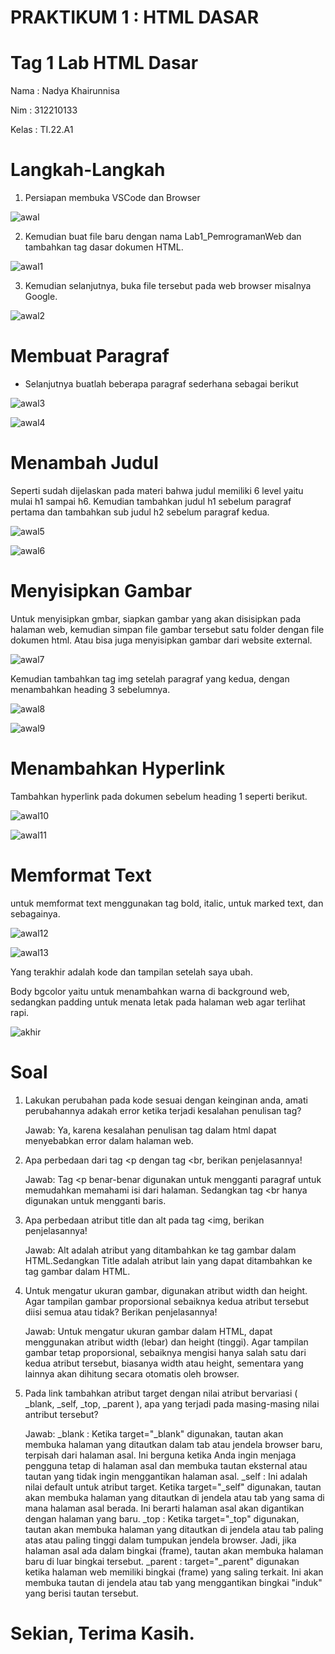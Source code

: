 # PRAKTIKUM 1 : HTML DASAR

# Tag 1 Lab HTML Dasar

Nama : Nadya Khairunnisa

Nim : 312210133

Kelas : TI.22.A1

# Langkah-Langkah

1. Persiapan membuka VSCode dan Browser

![awal](https://github.com/nadyakhorun/Lab1_PemogramanWeb/assets/115801823/1ea8a8e1-009c-4547-a0e8-a93f40ac0ae3)

2. Kemudian buat file baru dengan nama Lab1_PemrogramanWeb dan tambahkan tag dasar dokumen HTML.

![awal1](https://github.com/nadyakhorun/Lab1_PemogramanWeb/assets/115801823/e4f5c284-79cc-4ef7-8969-146232d35808)

3. Kemudian selanjutnya, buka file tersebut pada web browser misalnya Google.

![awal2](https://github.com/nadyakhorun/Lab1_PemogramanWeb/assets/115801823/3613bc72-0c4a-43ea-9b47-d18792adcc5a)

# Membuat Paragraf

- Selanjutnya buatlah beberapa paragraf sederhana sebagai berikut

![awal3](https://github.com/nadyakhorun/Lab1_PemogramanWeb/assets/115801823/0c73212f-6792-4324-ad3b-96ca3c019f7c)

![awal4](https://github.com/nadyakhorun/Lab1_PemogramanWeb/assets/115801823/dbfc064e-ce63-40de-8f9b-dd097ddd0d5f)

# Menambah Judul

Seperti sudah dijelaskan pada materi bahwa judul memiliki 6 level yaitu mulai h1 sampai h6. Kemudian tambahkan judul h1 sebelum paragraf pertama dan tambahkan sub judul h2 sebelum paragraf kedua.

![awal5](https://github.com/nadyakhorun/Lab1_PemogramanWeb/assets/115801823/f031c74f-f8b5-4c9c-b2f3-00ecce3a9f65)

![awal6](https://github.com/nadyakhorun/Lab1_PemogramanWeb/assets/115801823/1b1ac3f8-3fde-4031-8217-41bd2174c8ab)

# Menyisipkan Gambar

Untuk menyisipkan gmbar, siapkan gambar yang akan disisipkan pada halaman web, kemudian simpan file gambar tersebut satu folder dengan file dokumen html. Atau bisa juga menyisipkan gambar dari website external.

![awal7](https://github.com/nadyakhorun/Lab1_PemogramanWeb/assets/115801823/9e7baeb9-c57f-47ef-8384-53f00c2ceb20)

Kemudian tambahkan tag img setelah paragraf yang kedua, dengan menambahkan heading 3 sebelumnya.

![awal8](https://github.com/nadyakhorun/Lab1_PemogramanWeb/assets/115801823/85a55999-d78e-40db-8617-2ef5ef85763f)

![awal9](https://github.com/nadyakhorun/Lab1_PemogramanWeb/assets/115801823/8a4e4e1f-7f01-4b94-b4a5-804a09be63a8)

# Menambahkan Hyperlink

Tambahkan hyperlink pada dokumen sebelum heading 1 seperti berikut.

![awal10](https://github.com/nadyakhorun/Lab1_PemogramanWeb/assets/115801823/fb9893f2-7e5a-4ec6-9740-233009fce32c)

![awal11](https://github.com/nadyakhorun/Lab1_PemogramanWeb/assets/115801823/b90c657f-4d7f-46bc-8bce-283f2b0fa210)

# Memformat Text

untuk memformat text menggunakan tag bold, italic, untuk marked text, dan sebagainya.

![awal12](https://github.com/nadyakhorun/Lab1_PemogramanWeb/assets/115801823/8ca86602-45ab-4479-8a61-8b7fb55366ad)

![awal13](https://github.com/nadyakhorun/Lab1_PemogramanWeb/assets/115801823/e1b631ac-d91d-4d49-9f99-f9844e2034ff)

Yang terakhir adalah kode dan tampilan setelah saya ubah.

Body bgcolor yaitu untuk menambahkan warna di background web, sedangkan padding untuk menata letak pada halaman web agar terlihat rapi.

![akhir](https://github.com/nadyakhorun/Lab1_PemogramanWeb/assets/115801823/d706b0a4-fae6-4872-8b35-b4f010b2362d)

# Soal

1. Lakukan perubahan pada kode sesuai dengan keinginan anda, amati perubahannya adakah error ketika terjadi kesalahan penulisan tag?
   
   Jawab: Ya, karena kesalahan penulisan tag dalam html dapat menyebabkan error dalam halaman web.

2. Apa perbedaan dari tag <p dengan tag <br, berikan penjelasannya!
   
   Jawab: Tag <p benar-benar digunakan untuk mengganti paragraf untuk memudahkan memahami isi dari halaman. Sedangkan tag <br hanya digunakan untuk mengganti baris.

3. Apa perbedaan atribut title dan alt pada tag <img, berikan penjelasannya!
   
   Jawab: Alt adalah atribut yang ditambahkan ke tag gambar dalam HTML.Sedangkan Title adalah atribut lain yang dapat ditambahkan ke tag gambar dalam HTML.

4. Untuk mengatur ukuran gambar, digunakan atribut width dan height. Agar tampilan gambar proporsional sebaiknya kedua atribut tersebut diisi semua atau tidak? Berikan penjelasannya!
   
   Jawab: Untuk mengatur ukuran gambar dalam HTML, dapat menggunakan atribut width (lebar) dan height (tinggi). Agar tampilan gambar tetap proporsional, sebaiknya mengisi hanya salah satu dari kedua                atribut tersebut, biasanya width atau height, sementara yang lainnya akan dihitung secara otomatis oleh browser.

5. Pada link tambahkan atribut target dengan nilai atribut bervariasi ( _blank, _self, _top, _parent ), apa yang terjadi pada masing-masing nilai antribut tersebut?
    
   Jawab: _blank : Ketika target="_blank" digunakan, tautan akan membuka halaman yang ditautkan dalam tab atau jendela browser baru, terpisah dari halaman asal. Ini berguna ketika Anda ingin menjaga 
                   pengguna tetap di halaman asal dan membuka tautan eksternal atau tautan yang tidak ingin menggantikan halaman asal.
          _self  : Ini adalah nilai default untuk atribut target. Ketika target="_self" digunakan, tautan akan membuka halaman yang ditautkan di jendela atau tab yang sama di mana halaman asal berada. Ini
                   berarti halaman asal akan digantikan dengan halaman yang baru.
          _top   : Ketika target="_top" digunakan, tautan akan membuka halaman yang ditautkan di jendela atau tab paling atas atau paling tinggi dalam tumpukan jendela browser. Jadi, jika halaman asal 
                   ada 
                   dalam bingkai (frame), tautan akan membuka halaman baru di luar bingkai tersebut.
         _parent : target="_parent" digunakan ketika halaman web memiliki bingkai (frame) yang saling terkait. Ini akan membuka tautan di jendela atau tab yang menggantikan bingkai "induk" yang berisi 
                   tautan tersebut.

# Sekian, Terima Kasih.
